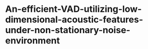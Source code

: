 # An-efficient-VAD-utilizing-low-dimensional-acoustic-features-under-non-stationary-noise-environment